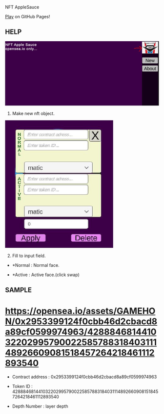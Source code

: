 NFT AppleSauce

[Play](https://gs.game-hero.com:8082/nftapplesauce/index.html) on GitHub Pages!  

## HELP

<img src="/help/1.JPG" />

1. Make new nft object.

<img src="/help/2.JPG" />

2. Fill to input field.

- *Normal : Normal face.

- *Active : Active face.(click swap)

## SAMPLE 

# https://opensea.io/assets/GAMEHON/0x2953399124f0cbb46d2cbacd8a89cf0599974963/42888468144103220299579002258578831840311148926609081518457264218461112893540

- Contract address : 0x2953399124f0cbb46d2cbacd8a89cf0599974963

- Token ID : 42888468144103220299579002258578831840311148926609081518457264218461112893540

- Depth Number : layer depth
